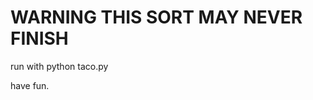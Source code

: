 WARNING THIS SORT MAY NEVER FINISH 
==================================

run with python taco.py

have fun.
